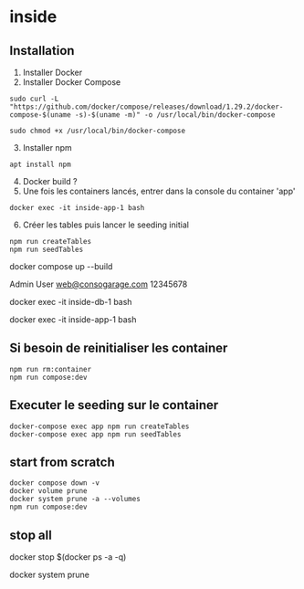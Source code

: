 # inside
## Installation


1. Installer Docker
2. Installer Docker Compose
```
sudo curl -L "https://github.com/docker/compose/releases/download/1.29.2/docker-compose-$(uname -s)-$(uname -m)" -o /usr/local/bin/docker-compose
```
```
sudo chmod +x /usr/local/bin/docker-compose
```

3. Installer npm
```
apt install npm
```
4. Docker build ?
5. Une fois les containers lancés, entrer dans la console du container 'app'
```
docker exec -it inside-app-1 bash
```
6. Créer les tables puis lancer le seeding initial
```
npm run createTables
npm run seedTables
```
<!-- 4. 

1. Install Postgres
```
sudo apt install postgresql postgresql-contrib
```

Commencez par installer les dépendances :
```
npm i
``` -->
docker compose up --build

Admin User
web@consogarage.com
12345678

<!-- Entrer dans la console d'un container -->
docker exec -it inside-db-1 bash
<!-- ou -->
docker exec -it inside-app-1 bash

## Si besoin de reinitialiser les container
```
npm run rm:container
npm run compose:dev
```
## Executer le seeding sur le container
```
docker-compose exec app npm run createTables
docker-compose exec app npm run seedTables

```
## start from scratch
```
docker compose down -v
docker volume prune
docker system prune -a --volumes
npm run compose:dev
```


## stop all
docker stop $(docker ps -a -q)

docker system prune
